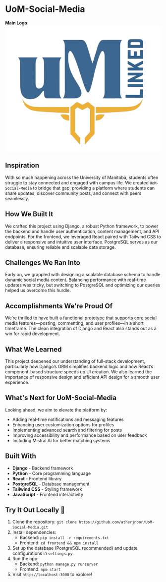 # UoM-Social-Media  
**Main Logo**  
![Logo](https://raw.githubusercontent.com/atherjnoor/UoM-Social-Media-/main/UMLinked/assets/Logo.png)

## Inspiration  
With so much happening across the University of Manitoba, students often struggle to stay connected and engaged with campus life. We created `UoM-Social-Media` to bridge that gap, providing a platform where students can share updates, discover community posts, and connect with peers seamlessly.

## How We Built It  
We crafted this project using Django, a robust Python framework, to power the backend and handle user authentication, content management, and API endpoints. For the frontend, we leveraged React paired with Tailwind CSS to deliver a responsive and intuitive user interface. PostgreSQL serves as our database, ensuring reliable and scalable data storage.

## Challenges We Ran Into  
Early on, we grappled with designing a scalable database schema to handle dynamic social media content. Balancing performance with real-time updates was tricky, but switching to PostgreSQL and optimizing our queries helped us overcome this hurdle.

## Accomplishments We're Proud Of  
We’re thrilled to have built a functional prototype that supports core social media features—posting, commenting, and user profiles—in a short timeframe. The clean integration of Django and React also stands out as a win for rapid development.

## What We Learned  
This project deepened our understanding of full-stack development, particularly how Django’s ORM simplifies backend logic and how React’s component-based structure speeds up UI creation. We also learned the importance of responsive design and efficient API design for a smooth user experience.

## What's Next for UoM-Social-Media  
Looking ahead, we aim to elevate the platform by:  
- Adding real-time notifications and messaging features  
- Enhancing user customization options for profiles  
- Implementing advanced search and filtering for posts  
- Improving accessibility and performance based on user feedback
- Including Mistral Ai for better matching systems 

## Built With  
- **Django** - Backend framework  
- **Python** - Core programming language  
- **React** - Frontend library  
- **PostgreSQL** - Database management  
- **Tailwind CSS** - Styling framework  
- **JavaScript** - Frontend interactivity  

## Try It Out Locally 🚀  
1. Clone the repository: `git clone https://github.com/atherjnoor/UoM-Social-Media.git`  
2. Install dependencies:  
   - Backend: `pip install -r requirements.txt`  
   - Frontend: `cd frontend && npm install`  
3. Set up the database (PostgreSQL recommended) and update configurations in `settings.py`.  
4. Run the app:  
   - Backend: `python manage.py runserver`  
   - Frontend: `npm start`  
5. Visit `http://localhost:3000` to explore!  
